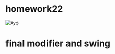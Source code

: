 
# homework22
<img src="https://www.google.com/url?sa=i&url=https%3A%2F%2Fvse-frazi.ru%2Fmemy%2Fvolk.html&psig=AOvVaw0YBCwXcS4MHU0qUTVXSx1Z&ust=1607971555725000&source=images&cd=vfe&ved=0CAIQjRxqFwoTCPj3scrPy-0CFQAAAAAdAAAAABAD" alt="Ауф"/>

# final modifier and swing

